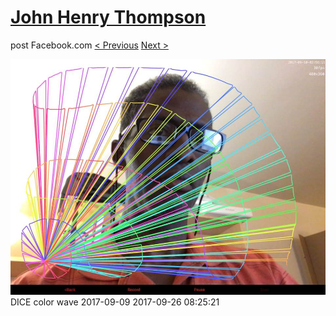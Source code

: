 # [John Henry Thompson](../README.md)
post Facebook.com
[< Previous](2017-09-26-5.md) [Next >](2017-09-23-1.md)

[![](../media/2017-09-26/Timeline-Photos-DICE-color-wave-2017-09-11.jpg)](../README.md)
DICE color wave 2017-09-09
2017-09-26 08:25:21